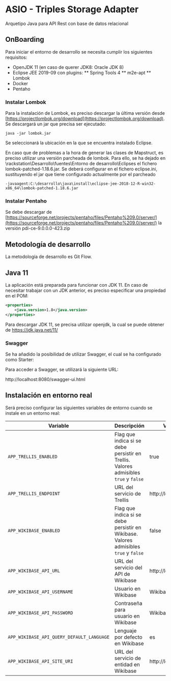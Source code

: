 # ASIO - Triples Storage Adapter

Arquetipo Java para API Rest con base de datos relacional

## OnBoarding

Para iniciar el entorno de desarrollo se necesita cumplir los siguientes requisitos:

* OpenJDK 11 (en caso de querer JDK8: Oracle JDK 8)
* Eclipse JEE 2019-09 con plugins:
** Spring Tools 4
** m2e-apt
** Lombok
* Docker
* Pentaho


### Instalar Lombok

Para la instalación de Lombok, es preciso descargar la última versión desde [https://projectlombok.org/download](https://projectlombok.org/download). Se descargará un jar que precisa ser ejecutado:

	java -jar lombok.jar

Se seleccionará la ubicación en la que se encuentra instalado Eclipse.

En caso que de problemas a la hora de generar las clases de Mapstruct, es preciso utilizar una versión parcheada de lombok. Para ello, se ha dejado en \\rackstation\Desarrollo\fuentes\Entorno de desarrollo\Eclipses el fichero lombok-patched-1.18.6.jar. Se deberá configurar en el fichero eclipse.ini, sustituyendo el jar que tiene configurado actualmente por el parcheado

```
-javaagent:C:\desarrollo\java\install\eclipse-jee-2018-12-R-win32-x86_64\lombok-patched-1.18.6.jar
```


### Instalar Pentaho

Se debe descargar de  [https://sourceforge.net/projects/pentaho/files/Pentaho%209.0/server/](https://sourceforge.net/projects/pentaho/files/Pentaho%209.0/server/) la versión pdi-ce-9.0.0.0-423.zip


## Metodología de desarrollo

La metodología de desarrollo es Git Flow.

## Java 11

La aplicación está preparada para funcionar con JDK 11. En caso de necesitar trabajar con un JDK anterior, es preciso especificar una propiedad en el POM:

```xml
<properties>
	<java.version>1.8</java.version>
</properties>
```

Para descargar JDK 11, se precisa utilizar openjdk, la cual se puede obtener de https://jdk.java.net/11/

### Swagger

Se ha añadido la posibilidad de utilizar Swagger, el cual se ha configurado como Starter:

Para acceder a Swagger, se utilizará la siguiente URL:

http://localhost:8080/swagger-ui.html

## Instalación en entorno real

Será preciso configurar las siguientes variables de entorno cuando se instale en un entorno real:

|Variable|Descripción|Valor por defecto|
|---|---|---|
|`APP_TRELLIS_ENABLED`|Flag que indica si se debe persistir en Trellis. Valores admisibles `true` y `false`|true|
|`APP_TRELLIS_ENDPOINT`|URL del servicio de Trellis|http://localhost:80|
|`APP_WIKIBASE_ENABLED`|Flag que indica si se debe persistir en Wikibase. Valores admisibles `true` y `false`|false|
|`APP_WIKIBASE_API_URL`|URL del servicio del API de Wikibase|http://localhost:8181/api.php|
|`APP_WIKIBASE_API_USERNAME`|Usuario en Wikibase|WikibaseAdmin|
|`APP_WIKIBASE_API_PASSWORD`|Contraseña para usuario en Wikibase|WikibaseDockerAdminPass|
|`APP_WIKIBASE_API_QUERY_DEFAULT_LANGUAGE`|Lenguaje por defecto en Wikibase|es|
|`APP_WIKIBASE_API_SITE_URI`|URL del servicio de entidad en Wikibase|http://localhost:8181/entity/|


